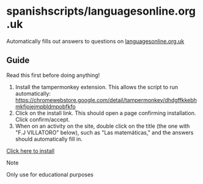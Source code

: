 # spanishscripts/languagesonline.org.uk

Automatically fills out answers to questions on [languagesonline.org.uk](https://www.languagesonline.org.uk/Spanish)

## Guide
Read this first before doing anything!

1. Install the tampermonkey extension. This allows the script to run automatically: https://chromewebstore.google.com/detail/tampermonkey/dhdgffkkebhmkfjojejmpbldmpobfkfo
2. Click on the install link. This should open a page confirming installation. Click confirm/accept.
3. When on an activity on the site, double click on the title (the one with "F.J VILLATORO" below), such as "Las matemáticas," and the answers should automatically fill in.

[Click here to install](languagesonline.org.uk.user.js)

> [!NOTE]
> Only use for educational purposes


